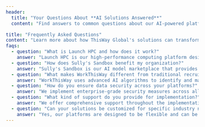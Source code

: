 ```yaml
---
header:
  title: "Your Questions About **AI Solutions Answered**"
  content: "Find answers to common questions about our AI-powered platforms and services."

title: "Frequently Asked Questions"
content: "Learn more about how ThisWay Global's solutions can transform your business operations."
faqs:
  - question: "What is Launch HPC and how does it work?"
    answer: "Launch HPC is our high-performance computing platform designed for GPU-intensive workloads. It provides scalable access to NVIDIA GPUs for running large language models, complex simulations, and other computational tasks without requiring hardware investment."
  - question: "How does Sully's Sandbox benefit my organization?"
    answer: "Sully's Sandbox is our AI model marketplace that provides immediate access to specialized models and LLMs. It allows organizations to quickly implement AI solutions without extensive development time, accelerating innovation and productivity."
  - question: "What makes WorkThisWay different from traditional recruitment tools?"
    answer: "WorkThisWay uses advanced AI algorithms to identify and match passive candidates with opportunities. It goes beyond traditional keyword matching to understand the true potential fit between candidates and positions, significantly improving hiring outcomes. The candidate information is hidden to prevent bias decision making, and only highlights their skills."
  - question: "How do you ensure data security across your platforms?"
    answer: "We implement enterprise-grade security measures across all our platforms, including encryption, access controls, and regular security audits. Our systems comply with industry standards and regulations for data protection."
  - question: "What kind of support do you provide for implementation?"
    answer: "We offer comprehensive support throughout the implementation process, including technical assistance, training, and ongoing support to ensure you get the maximum value from our solutions."
  - question: "Can your solutions be customized for specific industry needs?"
    answer: "Yes, our platforms are designed to be flexible and can be customized to meet specific industry requirements and organizational needs while maintaining their core functionality and efficiency."
---
```

